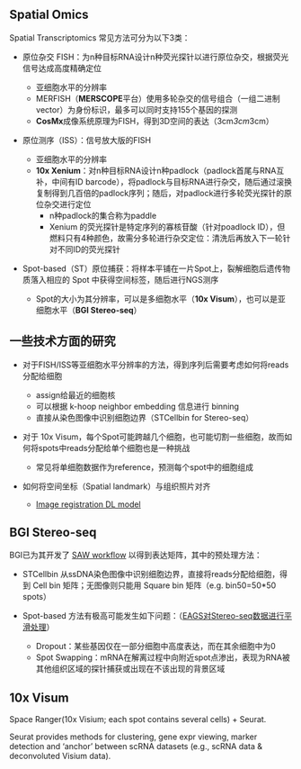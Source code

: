 



## Spatial Omics

Spatial Transcriptomics 常见方法可分为以下3类：

* 原位杂交 FISH：为n种目标RNA设计n种荧光探针以进行原位杂交，根据荧光信号达成高度精确定位
    - 亚细胞水平的分辨率
    - MERFISH（**MERSCOPE**平台）使用多轮杂交的信号组合（一组二进制vector）为身份标识，最多可以同时支持155个基因的探测
    - **CosMx**成像系统原理为FISH，得到3D空间的表达（3cm*3cm*3cm）

* 原位测序（ISS）：信号放大版的FISH
    - 亚细胞水平的分辨率
    - **10x Xenium**：对n种目标RNA设计n种padlock（padlock首尾与RNA互补，中间有ID barcode），将padlock与目标RNA进行杂交，随后通过滚换复制得到几百倍的padlock序列；随后，对padlock进行多轮荧光探针的原位杂交进行定位
        - n种padlock的集合称为paddle 
        - Xenium 的荧光探针是特定序列的寡核苷酸（针对poadlock ID），但燃料只有4种颜色，故需分多轮进行杂交定位：清洗后再放入下一轮针对不同ID的荧光探针

* Spot-based（ST）原位捕获：将样本平铺在一片Spot上，裂解细胞后遗传物质落入相应的 Spot 中获得空间标签，随后进行NGS测序
    - Spot的大小为其分辨率，可以是多细胞水平（**10x Visum**），也可以是亚细胞水平（**BGI Stereo-seq**）



## 一些技术方面的研究

* 对于FISH/ISS等亚细胞水平分辨率的方法，得到序列后需要考虑如何将reads分配给细胞
    - assign给最近的细胞核
    - 可以根据 k-hoop neighbor embedding 信息进行 binning
    - 直接从染色图像中识别细胞边界（STCellbin for Stereo-seq）

* 对于 10x Visum，每个Spot可能跨越几个细胞，也可能切割一些细胞，故而如何将spots中reads分配给单个细胞也是一种挑战
    - 常见将单细胞数据作为reference，预测每个spot中的细胞组成

* 如何将空间坐标（Spatial landmark）与组织照片对齐
    - [Image registration DL model](https://www.nature.com/articles/s41592-024-02199-5)


## BGI Stereo-seq

BGI已为其开发了 [SAW workflow](https://www.stomics.tech/col447/list) 以得到表达矩阵，其中的预处理方法：

* STCellbin 从ssDNA染色图像中识别细胞边界，直接将reads分配给细胞，得到 Cell bin 矩阵；无图像则只能用 Square bin 矩阵（e.g. bin50=50*50 spots）

* Spot-based 方法有极高可能发生如下问题：（[EAGS对Stereo-seq数据进行平滑处理](https://zhuanlan.zhihu.com/p/683428338)）
    - Dropout：某些基因仅在一部分细胞中高度表达，而在其余细胞中为0
    - Spot Swapping：mRNA在解离过程中向附近spot点渗出，表现为RNA被其他组织区域的探针捕获或出现在不该出现的背景区域








## 10x Visum




Space Ranger(10x Visium; each spot contains several cells) + Seurat.   


Seurat provides methods for clustering, gene expr viewing, marker detection and ‘anchor’ between scRNA datasets (e.g., scRNA data & deconvoluted Visium data).



















